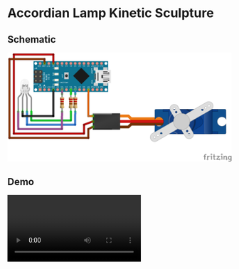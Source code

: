 # Accordian Lamp Kinetic Sculpture

## Schematic

![](./.data/accordion-lamp-breadboard.png)

## Demo

![](./.data/accordion-lamp-demo.mp4)
